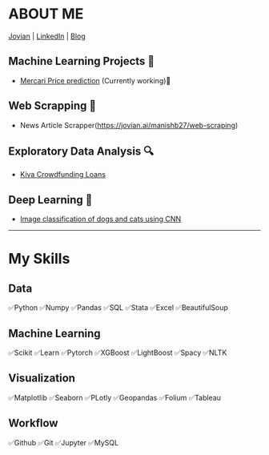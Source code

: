 # ABOUT ME
[Jovian](https://jovian.ai/manishb27) | [LinkedIn](https://www.linkedin.com/in/manishb27/) | [Blog](https://medium.com/@manishb27)

## Machine Learning Projects 🔬
- [Mercari Price prediction](https://jovian.ai/manishb27/mercari-price-prediction-ml-project) (Currently working)👀

## Web Scrapping 🎰
- News Article Scrapper(https://jovian.ai/manishb27/web-scraping)

## Exploratory Data Analysis 🔍
- [Kiva Crowdfunding Loans](https://jovian.ai/manishb27/kiva-loans-eda)

## Deep Learning 🔭
- [Image classification of dogs and cats using CNN](https://jovian.ai/manishb27/image-classification-dl-project-using-restnets-regularization)

____________________________

# **My Skills**
## Data

✅Python   ✅Numpy    ✅Pandas   ✅SQL    ✅Stata    ✅Excel    ✅BeautifulSoup

## Machine Learning

✅Scikit   ✅Learn    ✅Pytorch    ✅XGBoost    ✅LightBoost    ✅Spacy   ✅NLTK 

## Visualization

✅Matplotlib    ✅Seaborn    ✅PLotly    ✅Geopandas    ✅Folium    ✅Tableau

## Workflow

✅Github    ✅Git    ✅Jupyter    ✅MySQL


<!--
**manishb27/manishb27** is a ✨ _special_ ✨ repository because its `README.md` (this file) appears on your GitHub profile.

Here are some ideas to get you started:

- 🔭 I’m currently working on ...
- 🌱 I’m currently learning ...
- 👯 I’m looking to collaborate on ...
- 🤔 I’m looking for help with ...
- 💬 Ask me about ...
- 📫 How to reach me: ...
- 😄 Pronouns: ...
- ⚡ Fun fact: ...
-->
